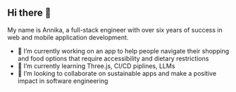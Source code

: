 ## Hi there 👋

My name is Annika, a full-stack engineer with over six years of success in web and mobile application development.

- 🔭 I’m currently working on an app to help people navigate their shopping and food options that require accessibility and dietary restrictions
- 🌱 I’m currently learning Three.js, CI/CD piplines, LLMs  
- 👯 I’m looking to collaborate on sustainable apps and make a positive impact in software engineering

